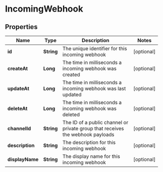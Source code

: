 

# IncomingWebhook


## Properties

| Name | Type | Description | Notes |
|------------ | ------------- | ------------- | -------------|
|**id** | **String** | The unique identifier for this incoming webhook |  [optional] |
|**createAt** | **Long** | The time in milliseconds a incoming webhook was created |  [optional] |
|**updateAt** | **Long** | The time in milliseconds a incoming webhook was last updated |  [optional] |
|**deleteAt** | **Long** | The time in milliseconds a incoming webhook was deleted |  [optional] |
|**channelId** | **String** | The ID of a public channel or private group that receives the webhook payloads |  [optional] |
|**description** | **String** | The description for this incoming webhook |  [optional] |
|**displayName** | **String** | The display name for this incoming webhook |  [optional] |



